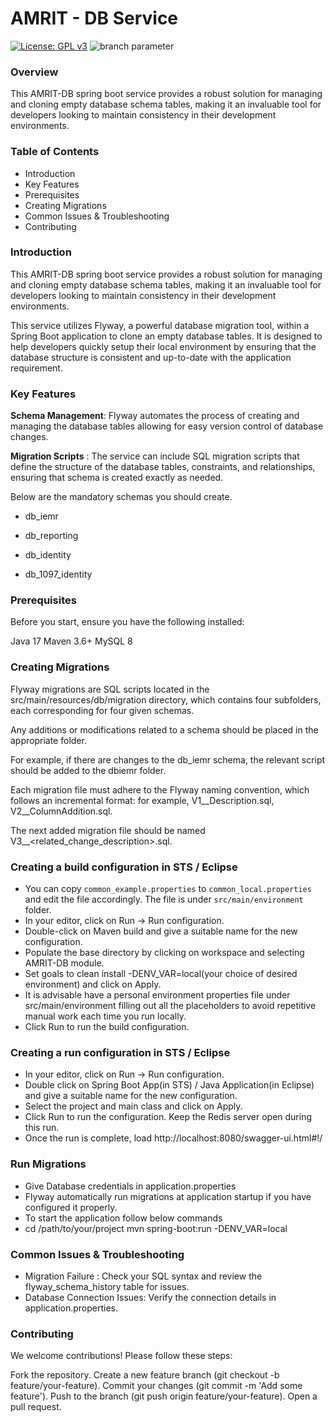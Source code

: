 # AMRIT - DB Service
[![License: GPL v3](https://img.shields.io/badge/License-GPLv3-blue.svg)](https://www.gnu.org/licenses/gpl-3.0)  ![branch parameter](https://github.com/PSMRI/AMRIT-DB/actions/workflows/sast-and-package.yml/badge.svg)

### Overview
This AMRIT-DB spring boot service provides a robust solution for managing and cloning empty database schema tables, making it an invaluable tool for developers looking to maintain consistency in their development environments.

### Table of Contents
* Introduction
* Key Features
* Prerequisites
* Creating Migrations
* Common Issues & Troubleshooting
* Contributing
  
### Introduction

This AMRIT-DB spring boot service provides a robust solution for managing and cloning empty database schema tables, making it an invaluable tool for developers looking to maintain consistency in their development environments.

This service utilizes Flyway, a powerful database migration tool, within a Spring Boot application to clone an empty database tables. 
It is designed to help developers quickly setup their local environment by ensuring that the database structure is consistent and up-to-date with the application requirement.


### Key Features

**Schema Management**: Flyway automates the process of creating and managing the database tables allowing for easy version control of database changes.

**Migration Scripts** : The service can include SQL migration scripts that define the structure of the database tables, constraints, and relationships, ensuring that schema is created exactly as needed.

Below are the mandatory schemas you should create.

 * db_iemr
 
 * db_reporting
 
 * db_identity
 
 * db_1097_identity

### Prerequisites
Before you start, ensure you have the following installed:

Java 17
Maven 3.6+
MySQL 8

### Creating Migrations

Flyway migrations are SQL scripts located in the src/main/resources/db/migration directory, which contains four subfolders, each corresponding for four given schemas.

Any additions or modifications related to a schema should be placed in the appropriate folder.

For example, if there are changes to the db_iemr schema, the relevant script should be added to the dbiemr folder.

Each migration file must adhere to the Flyway naming convention, which follows an incremental format: for example, V1__Description.sql, V2__ColumnAddition.sql.

The next added migration file should be named V3__<related_change_description>.sql.

 ### Creating a build configuration in STS / Eclipse

* You can copy `common_example.properties` to `common_local.properties` and edit the file accordingly. The file is under `src/main/environment` folder.
* In your editor, click on Run -> Run configuration.
* Double-click on Maven build and give a suitable name for the new configuration.
* Populate the base directory by clicking on workspace and selecting AMRIT-DB module.
* Set goals to clean install -DENV_VAR=local(your choice of desired environment) and click on Apply. 
* It is advisable have a personal environment properties file under src/main/environment filling out all the placeholders to avoid repetitive manual work each time you run locally.
* Click Run to run the build configuration.

### Creating a run configuration in STS / Eclipse

* In your editor, click on Run -> Run configuration.
* Double click on Spring Boot App(in STS) / Java Application(in Eclipse) and give a suitable name for the new configuration.
* Select the project and main class and click on Apply.
* Click Run to run the configuration. Keep the Redis server open during this run.
* Once the run is complete, load http://localhost:8080/swagger-ui.html#!/
  
### Run Migrations

* Give Database credentials in application.properties
* Flyway automatically run migrations at application startup if you have configured it properly.
* To start the application follow below commands
*   cd /path/to/your/project
    mvn spring-boot:run -DENV_VAR=local

### Common Issues & Troubleshooting

* Migration Failure : Check your SQL syntax and review the flyway_schema_history table for issues.
* Database Connection Issues: Verify the connection details in application.properties.

### Contributing

We welcome contributions! Please follow these steps:

Fork the repository.
Create a new feature branch (git checkout -b feature/your-feature).
Commit your changes (git commit -m 'Add some feature').
Push to the branch (git push origin feature/your-feature).
Open a pull request.
